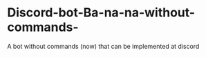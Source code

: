# Discord-bot-Ba-na-na-without-commands-
A bot without commands (now) that can be implemented at discord
